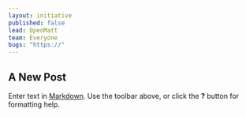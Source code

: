 ```yaml
---
layout: initiative
published: false
lead: OpenMatt
team: Everyone
bugs: "https://"
---
```


## A New Post

Enter text in [Markdown](http://daringfireball.net/projects/markdown/). Use the toolbar above, or click the **?** button for formatting help.